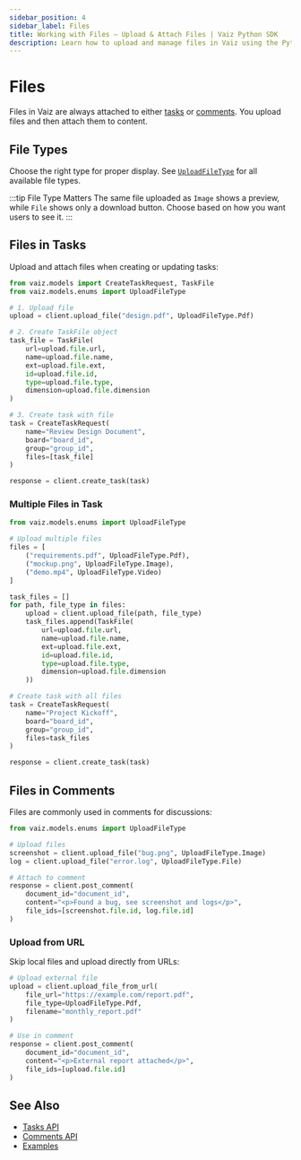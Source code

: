 ```yaml
---
sidebar_position: 4
sidebar_label: Files
title: Working with Files — Upload & Attach Files | Vaiz Python SDK
description: Learn how to upload and manage files in Vaiz using the Python SDK. Supports local files, URLs, images, videos, PDFs, and attachments to tasks and comments.
---
```


# Files

Files in Vaiz are always attached to either [tasks](./tasks) or [comments](./comments). You upload files and then attach them to content.

## File Types

Choose the right type for proper display. See [`UploadFileType`](../api-reference/enums#uploadfiletype) for all available file types.

:::tip File Type Matters
The same file uploaded as `Image` shows a preview, while `File` shows only a download button. Choose based on how you want users to see it.
:::

## Files in Tasks

Upload and attach files when creating or updating tasks:

```python
from vaiz.models import CreateTaskRequest, TaskFile
from vaiz.models.enums import UploadFileType

# 1. Upload file
upload = client.upload_file("design.pdf", UploadFileType.Pdf)

# 2. Create TaskFile object
task_file = TaskFile(
    url=upload.file.url,
    name=upload.file.name,
    ext=upload.file.ext,
    id=upload.file.id,
    type=upload.file.type,
    dimension=upload.file.dimension
)

# 3. Create task with file
task = CreateTaskRequest(
    name="Review Design Document",
    board="board_id",
    group="group_id",
    files=[task_file]
)

response = client.create_task(task)
```

### Multiple Files in Task

```python
from vaiz.models.enums import UploadFileType

# Upload multiple files
files = [
    ("requirements.pdf", UploadFileType.Pdf),
    ("mockup.png", UploadFileType.Image),
    ("demo.mp4", UploadFileType.Video)
]

task_files = []
for path, file_type in files:
    upload = client.upload_file(path, file_type)
    task_files.append(TaskFile(
        url=upload.file.url,
        name=upload.file.name,
        ext=upload.file.ext,
        id=upload.file.id,
        type=upload.file.type,
        dimension=upload.file.dimension
    ))

# Create task with all files
task = CreateTaskRequest(
    name="Project Kickoff",
    board="board_id",
    group="group_id",
    files=task_files
)

response = client.create_task(task)
```

## Files in Comments

Files are commonly used in comments for discussions:

```python
from vaiz.models.enums import UploadFileType

# Upload files
screenshot = client.upload_file("bug.png", UploadFileType.Image)
log = client.upload_file("error.log", UploadFileType.File)

# Attach to comment
response = client.post_comment(
    document_id="document_id",
    content="<p>Found a bug, see screenshot and logs</p>",
    file_ids=[screenshot.file.id, log.file.id]
)
```

### Upload from URL

Skip local files and upload directly from URLs:

```python
# Upload external file
upload = client.upload_file_from_url(
    file_url="https://example.com/report.pdf",
    file_type=UploadFileType.Pdf,
    filename="monthly_report.pdf"
)

# Use in comment
response = client.post_comment(
    document_id="document_id",
    content="<p>External report attached</p>",
    file_ids=[upload.file.id]
)
```

## See Also

- [Tasks API](./tasks)
- [Comments API](./comments)
- [Examples](../patterns/introduction)

